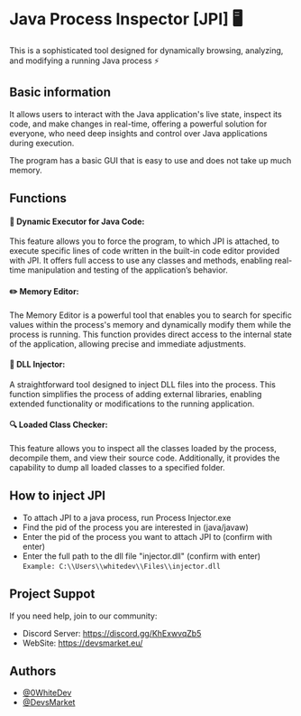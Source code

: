 # Java Process Inspector [JPI] 🖥️

This is a sophisticated tool designed for dynamically browsing, analyzing, and modifying a running Java process ⚡

## Basic information

It allows users to interact with the Java application's live state, inspect its code, and make changes in real-time, offering a powerful solution for everyone, who need deep insights and control over Java applications during execution.

The program has a basic GUI that is easy to use and does not take up much memory.

## Functions

#### 🔧 Dynamic Executor for Java Code: 
This feature allows you to force the program, to which JPI is attached, to execute specific lines of code written in the built-in code editor provided with JPI. It offers full access to use any classes and methods, enabling real-time manipulation and testing of the application’s behavior.

#### ✏️ Memory Editor: 
The Memory Editor is a powerful tool that enables you to search for specific values within the process's memory and dynamically modify them while the process is running. This function provides direct access to the internal state of the application, allowing precise and immediate adjustments.

#### 🔌 DLL Injector: 
A straightforward tool designed to inject DLL files into the process. This function simplifies the process of adding external libraries, enabling extended functionality or modifications to the running application.

#### 🔍 Loaded Class Checker: 
This feature allows you to inspect all the classes loaded by the process, decompile them, and view their source code. Additionally, it provides the capability to dump all loaded classes to a specified folder.

## How to inject JPI
- To attach JPI to a java process, run Process Injector.exe
- Find the pid of the process you are interested in (java/javaw)
- Enter the pid of the process you want to attach JPI to (confirm with enter)
- Enter the full path to the dll file "injector.dll" (confirm with enter) `Example: C:\\Users\\whitedev\\Files\\injector.dll`

## Project Suppot
If you need help, join to our community:
- Discord Server: https://discord.gg/KhExwvqZb5
- WebSite: https://devsmarket.eu/

## Authors

- [@0WhiteDev](https://github.com/0WhiteDev)
- [@DevsMarket](https://github.com/DEVS-MARKET)
